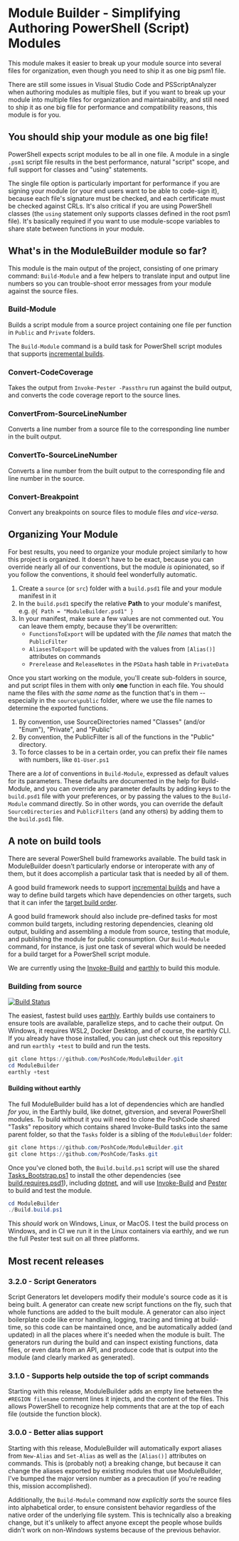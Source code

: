 # Module Builder - Simplifying Authoring PowerShell (Script) Modules

This module makes it easier to break up your module source into several files for organization, even though you need to ship it as one big psm1 file.

There are still some issues in Visual Studio Code and PSScriptAnalyzer when authoring modules as multiple files, but if you want to break up your module into multiple files for organization and maintainability, and still need to ship it as one big file for performance and compatibility reasons, this module is for you.

## You should ship your module as one big file!

PowerShell expects script modules to be all in one file. A module in a single `.psm1` script file results in the best performance, natural "script" scope, and full support for classes and "using" statements.

The single file option is particularly important for performance if you are signing your module (or your end users want to be able to code-sign it), because each file's signature must be checked, and each certificate must be checked against CRLs. It's also critical if you are using PowerShell classes (the `using` statement only supports classes defined in the root psm1 file). It's basically required if you want to use module-scope variables to share state between functions in your module.

## What's in the ModuleBuilder module so far?

This module is the main output of the project, consisting of one primary command: `Build-Module` and a few helpers to translate input and output line numbers so you can trouble-shoot error messages from your module against the source files.

### Build-Module

Builds a script module from a source project containing one file per function in `Public` and `Private` folders.

The `Build-Module` command is a build task for PowerShell script modules that supports [incremental builds](https://docs.microsoft.com/en-us/visualstudio/msbuild/incremental-builds).

### Convert-CodeCoverage

Takes the output from `Invoke-Pester -Passthru` run against the build output, and converts the code coverage report to the source lines.

### ConvertFrom-SourceLineNumber

Converts a line number from a source file to the corresponding line number in the built output.

### ConvertTo-SourceLineNumber

Converts a line number from the built output to the corresponding file and line number in the source.

### Convert-Breakpoint

Convert any breakpoints on source files to module files _and vice-versa_.

## Organizing Your Module

For best results, you need to organize your module project similarly to how this project is organized. It doesn't have to be exact, because you can override nearly all of our conventions, but the module _is_ opinionated, so if you follow the conventions, it should feel wonderfully automatic.

1. Create a `source` (or `src`) folder with a `build.psd1` file and your module manifest in it
2. In the `build.psd1` specify the relative **Path** to your module's manifest, e.g. `@{ Path = "ModuleBuilder.psd1" }`
3. In your manifest, make sure a few values are not commented out. You can leave them empty, because they'll be overwritten:
    - `FunctionsToExport` will be updated with the _file names_ that match the `PublicFilter`
    - `AliasesToExport` will be updated with the values from `[Alias()]` attributes on commands
    - `Prerelease` and `ReleaseNotes` in the `PSData` hash table in `PrivateData`

Once you start working on the module, you'll create sub-folders in source, and put script files in them with only **one** function in each file. You should name the files with _the same name_ as the function that's in them -- especially in the `source\public` folder, where we use the file names to determine the exported functions.

1. By convention, use SourceDirectories named "Classes" (and/or "Enum"), "Private", and "Public"
2. By convention, the PublicFilter is all of the functions in the "Public" directory.
3. To force classes to be in a certain order, you can prefix their file names with numbers, like `01-User.ps1`

There are a _lot_ of conventions in `Build-Module`, expressed as default values for its parameters. These defaults are documented in the help for Build-Module, and you can override any parameter defaults by adding keys to the `build.psd1` file with your preferences, or by passing the values to the `Build-Module` command directly. So in other words, you can override the default `SourceDirectories` and `PublicFilters` (and any others) by adding them to the `build.psd1` file.

## A note on build tools

There are several PowerShell build frameworks available. The build task in ModuleBuilder doesn't particularly endorse or interoperate with any of them, but it does accomplish a particular task that is needed by all of them.

A good build framework needs to support [incremental builds](https://docs.microsoft.com/en-us/visualstudio/msbuild/incremental-builds) and have a way to define build targets which have dependencies on other targets, such that it can infer the [target build order](https://docs.microsoft.com/en-us/visualstudio/msbuild/msbuild-targets#target-build-order).

A good build framework should also include pre-defined tasks for most common build targets, including restoring dependencies, cleaning old output, building and assembling a module from source, testing that module, and publishing the module for public consumption.  Our `Build-Module` command, for instance, is just one task of several which would be needed for a build target for a PowerShell script module.

We are currently using the [Invoke-Build](https://github.com/nightroman/Invoke-Build) and [earthly](https://docs.earthly.dev/) to build this module.

### Building from source

[![Build Status](https://github.com/PoshCode/ModuleBuilder/actions/workflows/build.yml/badge.svg)](https://github.com/PoshCode/ModuleBuilder/actions/workflows/build.yml)

The easiest, fastest build uses [earthly](https://docs.earthly.dev/). Earthly builds use containers to ensure tools are available, parallelize steps, and to cache their output. On Windows, it requires WSL2, Docker Desktop, and of course, the earthly CLI. If you already have those installed, you can just check out this repository and run `earthly +test` to build and run the tests.

```powershell
git clone https://github.com/PoshCode/ModuleBuilder.git
cd ModuleBuilder
earthly +test
```

#### Building without earthly

The full ModuleBuilder build has a lot of dependencies which are handled _for you_, in the Earthly build, like dotnet, gitversion, and several PowerShell modules. To build without it you will need to clone the PoshCode shared "Tasks" repository which contains shared Invoke-Build tasks into the same parent folder, so that the `Tasks` folder is a sibling of the `ModuleBuilder` folder:

```powershell
git clone https://github.com/PoshCode/ModuleBuilder.git
git clone https://github.com/PoshCode/Tasks.git
```

Once you've cloned both, the `Build.build.ps1` script will use the shared [Tasks\_Bootstrap.ps1](https://github.com/PoshCode/Tasks/blob/main/_Bootstrap.ps1) to install the other dependencies (see [build.requires.psd1](https://github.com/PoshCode/ModuleBuilder/blob/main/build.requires.psd1)), including [dotnet](https://dot.net), and will use [Invoke-Build](https://github.com/nightroman/Invoke-Build) and [Pester](https://github.com/Pester/Pester) to build and test the module.

```powershell
cd ModuleBuilder
./Build.build.ps1
```

This _should_ work on Windows, Linux, or MacOS. I test the build process on Windows, and in CI we run it in the Linux containers via earthly, and we run the full Pester test suit on all three platforms.

## Most recent releases

### 3.2.0 - Script Generators

Script Generators let developers modify their module's source code as it is being built. A generator can create new script functions on the fly, such that whole functions are added to the built module. A generator can also inject boilerplate code like error handling, logging, tracing and timing at build-time, so this code can be maintained once, and be automatically added (and updated) in all the places where it's needed when the module is built. The generators run during the build and can inspect existing functions, data files, or even data from an API, and produce code that is output into the module (and clearly marked as generated).

### 3.1.0 - Supports help outside the top of script commands

Starting with this release, ModuleBuilder adds an empty line between the `#REGION filename` comment lines it injects, and the content of the files. This allows PowerShell to recognize help comments that are at the top of each file (outside the function block).

### 3.0.0 - Better alias support

Starting with this release, ModuleBuilder will automatically export aliases from `New-Alias` and `Set-Alias` as well as the `[Alias()]` attributes on commands. This is (probably not) a breaking change, but because it can change the aliases exported by existing modules that use ModuleBuilder, I've bumped the major version number as a precaution (if you're reading this, mission accomplished).

Additionally, the `Build-Module` command now _explicitly sorts_ the source files into alphabetical order, to ensure consistent behavior regardless of the native order of the underlying file system. This is technically also a breaking change, but it's unlikely to affect anyone except the people whose builds didn't work on non-Windows systems because of the previous behavior.

